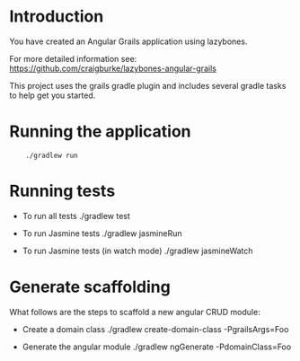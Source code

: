 # Introduction

You have created an Angular Grails application using lazybones.

For more detailed information see:
https://github.com/craigburke/lazybones-angular-grails

This project uses the grails gradle plugin and includes several gradle tasks to help get you started.

# Running the application
		./gradlew run

# Running tests
* To run all tests
		./gradlew test

* To run Jasmine tests
		./gradlew jasmineRun

* To run Jasmine tests (in watch mode)
		./gradlew jasmineWatch


# Generate scaffolding
What follows are the steps to scaffold a new angular CRUD module:
* Create a domain class
	./gradlew create-domain-class -PgrailsArgs=Foo

* Generate the angular module
	./gradlew ngGenerate -PdomainClass=Foo

